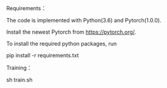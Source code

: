Requirements：

The code is implemented with Python(3.6) and Pytorch(1.0.0).

Install the newest Pytorch from https://pytorch.org/.

To install the required python packages, run

pip install -r requirements.txt

Training：

sh train.sh
